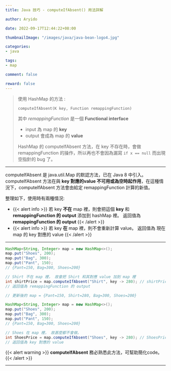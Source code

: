 ```yaml
---
title: Java 技巧 - computeIfAbsent() 用法詳解

author: Aryido

date: 2022-09-17T12:44:22+08:00

thumbnailImage: "/images/java/java-bean-logo4.jpg"

categories:
- java

tags:
- map

comment: false

reward: false
---
```

<!--BODY-->
> 使用 HashMap 的方法 :
> ```jav
> computeIfAbsent(K key, Function remappingFunction)
>```
> 其中 *remappingFunction* 是一個 **Functional interface**
> - input 為 map 的 **key**
> - output 會成為 map 的 **value**
>
> HashMap 的 computeIfAbsent 方法，在 key 不存在時，會做 remappingFunction 的操作，所以再也不會因為漏寫 ```if x == null``` 而出現空指針的 bug 了。
<!--more-->

---
computeIfAbsent 是 java.util.Map 的默認方法，已在 Java 8 中引入。 computeIfAbsent 方法在與 **key 對應的value 不可用或為空時起作用**，在這種情況下，computeIfAbsent 方法會由給定 remappingFunction 計算的新值。

整理如下，使用時有兩種情況:
- {{< alert info >}}
若 key **不在** map 裡，則會把這個 **key** 和 **remappingFunction 的 output** 添加到 hashMap 裡。 返回值為 **remappingFunction 的 output**
{{< /alert >}}
- {{< alert info >}}
若 key **在** map 裡，則不會重新計算 value。 返回值為 現在 map 的 key 對應的 value
{{< /alert >}}

---

```java
HashMap<String, Integer> map = new HashMap<>();
map.put("Shoes", 200);
map.put("Bag", 300);
map.put("Pant", 150);
// {Pant=150, Bag=300, Shoes=200}

// Shirt 不在 map 裡， 故會把 Shirt 和其對應 value 加到 map 裡
int shirtPrice = map.computeIfAbsent("Shirt", key -> 280); // shirtPrice = 280
// 返回值為 remappingFunction 的 output

// 更新後的 map = {Pant=150, Shirt=280, Bag=300, Shoes=200}
```
```java
HashMap<String, Integer> map = new HashMap<>();
map.put("Shoes", 200);
map.put("Bag", 300);
map.put("Pant", 150);
// {Pant=150, Bag=300, Shoes=200}

// Shoes 在 map 裡， 故甚麼都不會做。
int ShoesPrice = map.computeIfAbsent("Shoes", key -> 280); // ShoesPrice = 200
// 返回值為 key 對應的 value

```

{{< alert warning >}}
**computeIfAbsent** 務必熟悉此方法，可幫助簡化code。
{{< /alert >}}

---